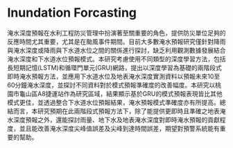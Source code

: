 # Inundation Forcasting
淹水深度預報在水利工程防災管理中扮演著至關重要的角色，提供防災單位足夠的反應時間尤其重要，尤其是在颱風事件期間。目前大多數淹水預報研究僅針對降雨與淹水深度或降雨與下水道水位之間的關係進行探討，缺乏利用觀測數據發展結合淹水深度和下水道水位預報模式。本研究考慮使用不同類型的深度學習方法，包括長短期記憶(LSTM)和循環門單元(GRU)網路，提出以深度學習為基礎的兩階段式即時淹水預報方法，並應用下水道水位及地表淹水深度實測資料以預報未來10至60分鐘淹水深度，並探討不同資料對於模式預報準確度的改善幅度。本研究以桃園市龜山區A8捷運站作為研究區域，結果顯示基於GRU的模式預報表現皆比其他模式更佳，並透過整合下水道水位預報結果，淹水預報模式準確度亦有所提高。總結而言，本研究預期在此兩階段式預報方法下，除了能提供更即時且準確之地表淹水深度預報之外，還能探討雨量、地下水及地表淹水深度對即時淹水預報的貢獻程度，並且能改善淹水深度尖峰值誤差及尖峰到達時間誤差，期望對預警系統能有重要的幫助。
